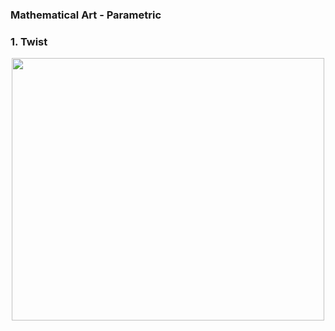 ### Mathematical Art - Parametric

### 1. Twist
<p align="center"><img src= "https://user-images.githubusercontent.com/66701331/182991943-ef869548-e8d5-4c52-829a-8884657ca6b5.png" width="500" height="420" ></p>


